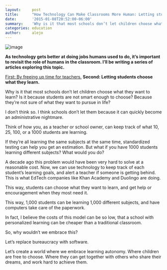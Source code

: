 ```yaml
---
layout:     post
title:      "How Technology Can Make Classrooms More Human: Letting students choose what they learn."
date:       '2015-01-08T20:52:00-06:00'
summary:    'Why is it that most schools don’t let children choose what they want to learn? Is it because students are not smart enough to choose? Because they’re not sure of what they want to pursue in life?'
categories: education
author:     alejo
---
```


![image](http://38.media.tumblr.com/32853bc2ad5f01fa24e3421e708e63e4/tumblr_inline_nhw026XKp81sa3u4l.jpg)

**As technology gets better at doing jobs humans used to do, it’s important to revisit the role of humans in the classroom. I’ll be writing a series of articles exploring this topic.**

[First: By freeing up time for teachers.](http://metanot.es/how-technology-can-make-classrooms-more-human:-by-freeing-up-time-for-teachers)
**Second: Letting students choose what they learn.**

Why is it that most schools don’t let children choose what they want to learn? Is it because students are not smart enough to choose? Because they’re not sure of what they want to pursue in life?

I don’t think so. I think schools don’t let them because it can quickly become an administrative nightmare.

Think of how you, as a teacher or school owner, can keep track of what 10, 25, 100, or a 1000 students are learning.

If they’re all learning the same subjects at the same time, standardized testing can help you get an estimation. But what if you have 1000 students learning different subjects? What would you do?

A decade ago this problem would have been very hard to solve at a reasonable cost. Now, we can use technology to keep track of each student’s learning goals, and alert a teacher if someone is getting behind. This is what EdTech companies like Khan Academy and Duolingo are doing.

This way, students can choose what they want to learn, and get help or encouragement when they most need it.

This way, 1,000 students can be learning 1,000 different subjects, and have computers take care of the paperwork.

In fact, I believe the costs of this model can be so low, that a school with personalized learning can be cheaper than a traditional classroom.

So, why wouldn’t we embrace this?

Let’s replace bureaucracy with software.

Let’s create a world where we embrace learning autonomy. Where children are free to choose. Where they can get together with others who share their dreams, and work hard to achieve them.
